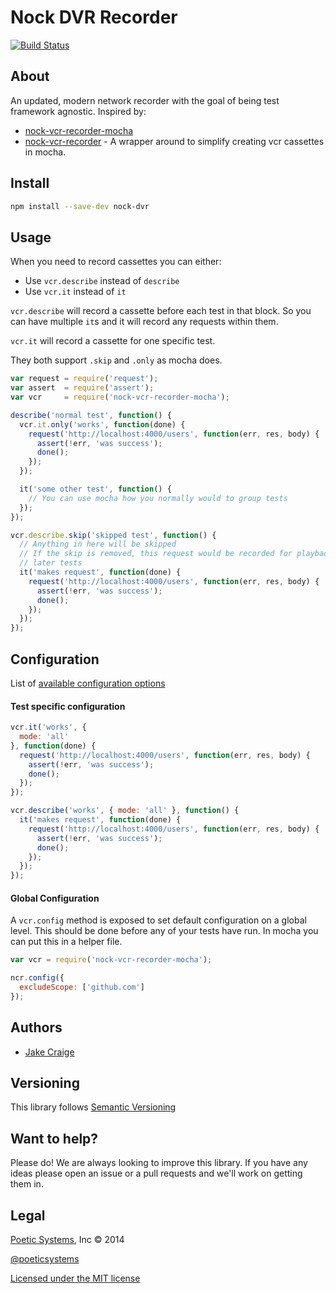 # Nock DVR Recorder 
[![Build Status](https://travis-ci.com/geoffdutton/nock-vcr-recorder-mocha.svg?branch=master)](https://travis-ci.com/geoffdutton/nock-dvr)

## About

An updated, modern network recorder with the goal of being test framework agnostic. Inspired by:
- [nock-vcr-recorder-mocha](https://github.com/poetic-labs/nock-vcr-recorder-mocha)
- [nock-vcr-recorder](https://github.com/poetic/nock-vcr-recorder) - A wrapper around to simplify
creating vcr cassettes in mocha.

## Install

```bash
npm install --save-dev nock-dvr
```

## Usage

When you need to record cassettes you can either:

- Use `vcr.describe` instead of `describe`
- Use `vcr.it` instead of `it`

`vcr.describe` will record a cassette before each test in that block. So
you can have multiple `it`s and it will record any requests within them.

`vcr.it` will record a cassette for one specific test.

They both support `.skip` and `.only` as mocha does.

```js
var request = require('request');
var assert  = require('assert');
var vcr     = require('nock-vcr-recorder-mocha');

describe('normal test', function() {
  vcr.it.only('works', function(done) {
    request('http://localhost:4000/users', function(err, res, body) {
      assert(!err, 'was success');
      done();
    });
  });

  it('some other test', function() {
    // You can use mocha how you normally would to group tests
  });
});

vcr.describe.skip('skipped test', function() {
  // Anything in here will be skipped
  // If the skip is removed, this request would be recorded for playback in
  // later tests
  it('makes request', function(done) {
    request('http://localhost:4000/users', function(err, res, body) {
      assert(!err, 'was success');
      done();
    });
  });
});
```

## Configuration

List of [available configuration
options](https://github.com/poetic/nock-vcr-recorder#configuration)

#### Test specific configuration

```js
vcr.it('works', {
  mode: 'all'
}, function(done) {
  request('http://localhost:4000/users', function(err, res, body) {
    assert(!err, 'was success');
    done();
  });
});

vcr.describe('works', { mode: 'all' }, function() {
  it('makes request', function(done) {
    request('http://localhost:4000/users', function(err, res, body) {
      assert(!err, 'was success');
      done();
    });
  });
});
```

#### Global Configuration

A `vcr.config` method is exposed to set default configuration on a global level.
This should be done before any of your tests have run. In mocha you can put this
in a helper file.

```js
var vcr = require('nock-vcr-recorder-mocha');

ncr.config({
  excludeScope: ['github.com']
});
```

## Authors ##

* [Jake Craige](http://twitter.com/jakecraige)

## Versioning

This library follows [Semantic Versioning](http://semver.org)

## Want to help?

Please do! We are always looking to improve this library. If you have any ideas
please open an issue or a pull requests and we'll work on getting them in.

## Legal

[Poetic Systems](http://poeticsystems.com), Inc &copy; 2014

[@poeticsystems](http://twitter.com/poeticsystems)

[Licensed under the MIT license](http://www.opensource.org/licenses/mit-license.php)

